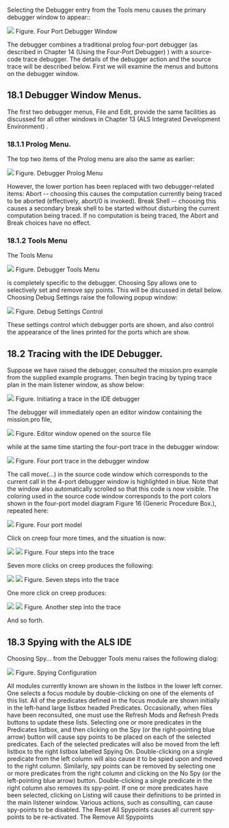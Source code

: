 Selecting the Debugger entry from the Tools menu causes the primary debugger
window to appear::

![](images/4PortDebugMain.png)
Figure. Four Port Debugger Window

The debugger combines a traditional prolog four-port debugger (as described in
Chapter 14 (Using the Four-Port Debugger) ) with a source-code trace debugger.
The details of the debugger action and the source trace will be described below.
First we will examine the menus and buttons on the debugger window.

## 18.1 Debugger Window Menus.
The first two debugger menus, File and Edit, provide the same facilities as discussed for all other windows in Chapter 13 (ALS Integrated Development Environment) .
### 18.1.1 Prolog Menu.
The top two items of the Prolog menu are also the same as earlier:

![](images/dbg_prolog_menu.gif)
Figure. Debugger Prolog Menu

However, the lower portion has been replaced with two debugger-related items:
Abort -- choosing this causes the computation currently being traced to be aborted
(effectively, abort/0 is invoked).
Break Shell -- choosing this causes a secondary break shell to be started without
disturbing the current computation being traced.
If no computation is being traced, the Abort and Break choices have no effect.

### 18.1.2 Tools Menu
The Tools Menu

![](images/dbg_tools_menu.gif)
Figure. Debugger Tools Menu

is completely specific to the debugger.
Choosing Spy allows one to selectively set and remove spy points. This will be discussed in detail below.
Choosing Debug Settings raise the following popup window:

![](images/deb_settings.gif)
Figure. Debug Settings Control

These settings control which debugger ports are shown, and also control the appearance of the lines printed for the ports which are show.

## 18.2 Tracing with the IDE Debugger.
Suppose we have raised the debugger, consulted the mission.pro example from
the supplied example programs. Then begin tracing by typing
trace plan in the main listener window, as show below:

![](images/trace_mission-1.gif)
Figure. Initiating a trace in the IDE debugger

The debugger will immediately open an editor window containing the mission.pro
file, 

![](images/trace_mission-5.gif)
Figure. Editor window opened on the source file

while at the same time starting the four-port trace in the debugger window:

![](images/trace_mission-4.gif)
Figure. Four port trace in the debugger window

The call move(...) in the source code window which corresponds to the current
call in the 4-port debugger window is highlighted in blue. Note that the window
also automatically scrolled so that this code is now visible.
The coloring used in the source code window corresponds to the port colors shown
in the four-port model diagram Figure 16 (Generic Procedure Box.), repeated here:

![](images/4port.gif)
Figure. Four port model

Click on creep four more times, and the situation is now:

![](images/trace_mission-6.gif)
![](images/trace_mission-7.gif)
Figure. Four steps into the trace

Seven more clicks on creep produces the following:

![](images/trace_mission-8.gif)
![](images/trace_mission-9.gif)
Figure. Seven steps into the trace

One more click on creep produces:

![](images/trace_mission-10.gif)
![](images/trace_mission-11.gif)
Figure. Another step into the trace

And so forth.

## 18.3 Spying with the ALS IDE
Choosing Spy... from the Debugger Tools menu raises the following dialog:

![](images/4port.gif)
Figure. Spying Configuration

All modules currently known are shown in the listbox in the lower left corner. One
selects a focus module by double-clicking on one of the elements of this list. All of
the predicates defined in the focus module are shown initially in the left-hand large
listbox headed Predicates. Occasionally, when files have been reconsulted, one
must use the Refresh Mods and Refresh Preds buttons to update these lists.
Selecting one or more predicates in the Predicates listbox, and then clicking on the
Spy (or the right-pointing blue arrow) button will cause spy points to be placed on
each of the selected predicates. Each of the selected predicates will also be moved
from the left listbox to the right listbox labelled Spying On. Double-clicking on a
single predicate from the left column will also cause it to be spied upon and moved
to the right column. Similarly, spy points can be removed by selecting one or more
predicates from the right column and clicking on the No Spy (or the left-pointing
blue arrow) button. Double-clicking a single predicate in the right column also removes its spy-point.
If one or more predicates have been selected, clicking on Listing will cause their
definitions to be printed in the main listener window.
Various actions, such as consulting, can cause spy-points to be disabled. The Reset
All Spypoints causes all current spy-points to be re-activated. The Remove All
Spypoints
